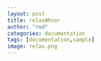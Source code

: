 ```yaml
---
layout: post
title: relaxWhnor
author: "rod"
categories: documentation
tags: [documentation,sample]
image: relax.png
---
```


